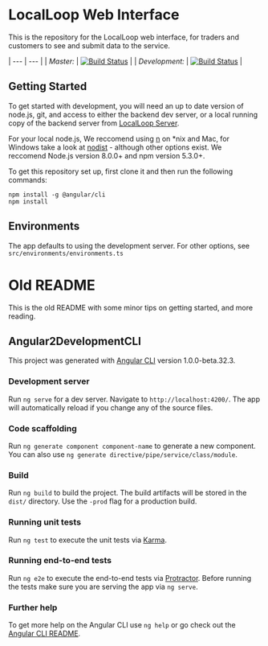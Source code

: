 # LocalLoop Web Interface

This is the repository for the LocalLoop web interface, for traders and
customers to see and submit data to the service.

| --- | --- |
| *Master:* | [![Build Status](https://travis-ci.org/Pear-Trading/Foodloop-Web.svg?branch=master)](https://travis-ci.org/Pear-Trading/Foodloop-Web) |
| *Development:* | [![Build Status](https://travis-ci.org/Pear-Trading/Foodloop-Web.svg?branch=development)](https://travis-ci.org/Pear-Trading/Foodloop-Web) |

## Getting Started

To get started with development, you will need an up to date version of
node.js, git, and access to either the backend dev server, or a local running
copy of the backend server from [LocalLoop Server][LocalLoop-Server].

For your local node.js, We reccomend using [n][tj/n] on \*nix and Mac, for
Windows take a look at [nodist][marcelklehr/nodist] - although other options
exist. We reccomend Node.js version 8.0.0+ and npm version 5.3.0+.

To get this repository set up, first clone it and then run the following
commands:

```
npm install -g @angular/cli
npm install
```

[LocalLoop-Server]:https://github.com/Pear-Trading/Foodloop-Server
[tj/n]:https://github.com/tj/n
[marcelklehr/nodist]:https://github.com/marcelklehr/nodist

## Environments

The app defaults to using the development server. For other options, see
`src/environments/environments.ts`

# Old README

This is the old README with some minor tips on getting started, and more reading.

## Angular2DevelopmentCLI

This project was generated with [Angular CLI](https://github.com/angular/angular-cli) version 1.0.0-beta.32.3.

### Development server
Run `ng serve` for a dev server. Navigate to `http://localhost:4200/`. The app will automatically reload if you change any of the source files.

### Code scaffolding

Run `ng generate component component-name` to generate a new component. You can also use `ng generate directive/pipe/service/class/module`.

### Build

Run `ng build` to build the project. The build artifacts will be stored in the `dist/` directory. Use the `-prod` flag for a production build.

### Running unit tests

Run `ng test` to execute the unit tests via [Karma](https://karma-runner.github.io).

### Running end-to-end tests

Run `ng e2e` to execute the end-to-end tests via [Protractor](http://www.protractortest.org/).
Before running the tests make sure you are serving the app via `ng serve`.

### Further help

To get more help on the Angular CLI use `ng help` or go check out the [Angular CLI README](https://github.com/angular/angular-cli/blob/master/README.md).
